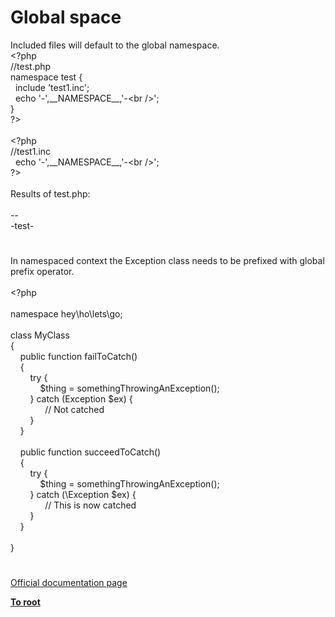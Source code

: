 # Global space




<div class="phpcode"><span class="html">
Included files will default to the global namespace.
<br><span class="default">&lt;?php
<br></span><span class="comment">//test.php
<br></span><span class="keyword">namespace </span><span class="default">test </span><span class="keyword">{
<br>&#xA0; include </span><span class="string">&apos;test1.inc&apos;</span><span class="keyword">;
<br>&#xA0; echo </span><span class="string">&apos;-&apos;</span><span class="keyword">,</span><span class="default">__NAMESPACE__</span><span class="keyword">,</span><span class="string">&apos;-&lt;br /&gt;&apos;</span><span class="keyword">;
<br>}
<br></span><span class="default">?&gt;
<br></span>
<br><span class="default">&lt;?php
<br></span><span class="comment">//test1.inc
<br>&#xA0; </span><span class="keyword">echo </span><span class="string">&apos;-&apos;</span><span class="keyword">,</span><span class="default">__NAMESPACE__</span><span class="keyword">,</span><span class="string">&apos;-&lt;br /&gt;&apos;</span><span class="keyword">;
<br></span><span class="default">?&gt;
<br></span>
<br>Results of test.php:
<br>
<br>--
<br>-test-</span>
</div>
  

#


<div class="phpcode"><span class="html">
In namespaced context the Exception class needs to be prefixed with global prefix operator.<br><br><span class="default">&lt;?php<br><br></span><span class="keyword">namespace </span><span class="default">hey</span><span class="keyword">\</span><span class="default">ho</span><span class="keyword">\</span><span class="default">lets</span><span class="keyword">\</span><span class="default">go</span><span class="keyword">;<br><br>class </span><span class="default">MyClass<br></span><span class="keyword">{<br>&#xA0; &#xA0; public function </span><span class="default">failToCatch</span><span class="keyword">()<br>&#xA0; &#xA0; {<br>&#xA0; &#xA0; &#xA0; &#xA0; try {<br>&#xA0; &#xA0; &#xA0; &#xA0; &#xA0; &#xA0; </span><span class="default">$thing </span><span class="keyword">= </span><span class="default">somethingThrowingAnException</span><span class="keyword">();<br>&#xA0; &#xA0; &#xA0; &#xA0; } catch (</span><span class="default">Exception $ex</span><span class="keyword">) {<br>&#xA0; &#xA0; &#xA0; &#xA0; &#xA0; &#xA0; &#xA0; </span><span class="comment">// Not catched<br>&#xA0; &#xA0; &#xA0; &#xA0; </span><span class="keyword">}<br>&#xA0; &#xA0; }<br><br>&#xA0; &#xA0; public function </span><span class="default">succeedToCatch</span><span class="keyword">()<br>&#xA0; &#xA0; {<br>&#xA0; &#xA0; &#xA0; &#xA0; try {<br>&#xA0; &#xA0; &#xA0; &#xA0; &#xA0; &#xA0; </span><span class="default">$thing </span><span class="keyword">= </span><span class="default">somethingThrowingAnException</span><span class="keyword">();<br>&#xA0; &#xA0; &#xA0; &#xA0; } catch (\</span><span class="default">Exception $ex</span><span class="keyword">) {<br>&#xA0; &#xA0; &#xA0; &#xA0; &#xA0; &#xA0; &#xA0; </span><span class="comment">// This is now catched<br>&#xA0; &#xA0; &#xA0; &#xA0; </span><span class="keyword">}<br>&#xA0; &#xA0; }<br><br>}</span>
</span>
</div>
  

#

[Official documentation page](https://www.php.net/manual/en/language.namespaces.global.php)

**[To root](/)**